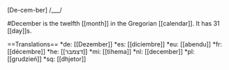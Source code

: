 [De-cem-ber] /___/

#December is the twelfth [[month]] in the Gregorian [[calendar]]. It has 31 [[day]]s.

==Translations==
*de: [[Dezember]]
*es: [[diciembre]]
*eu: [[abendu]]
*fr: [[décembre]]
*he: [[דצמבר]]
*mi: [[tïhema]]
*nl: [[december]]
*pl: [[grudzień]]
*sq: [[dhjetor]]